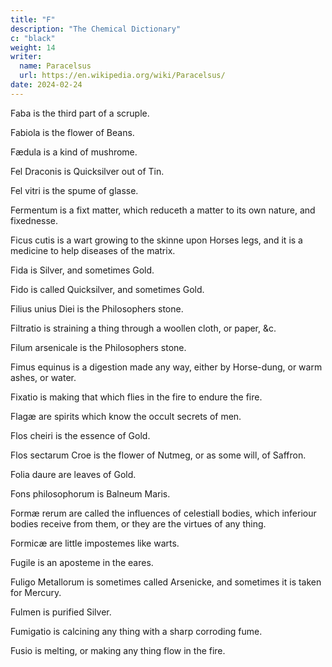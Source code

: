 ```yaml
---
title: "F"
description: "The Chemical Dictionary"
c: "black"
weight: 14
writer:
  name: Paracelsus
  url: https://en.wikipedia.org/wiki/Paracelsus/
date: 2024-02-24
---
```



Faba is the third part of a scruple.

Fabiola is the flower of Beans.

Fædula is a kind of mushrome.

Fel Draconis is Quicksilver out of Tin.

Fel vitri is the spume of glasse.

Fermentum is a fixt matter, which reduceth a matter to its own nature, and fixednesse.

Ficus cutis is a wart growing to the skinne upon Horses legs, and it is a medicine to help diseases of the matrix.

Fida is Silver, and sometimes Gold.

Fido is called Quicksilver, and sometimes Gold.

Filius unius Diei is the Philosophers stone.

Filtratio is straining a thing through a woollen cloth, or paper, &c.

Filum arsenicale is the Philosophers stone.

Fimus equinus is a digestion made any way, either by Horse-dung, or warm ashes, or water.

Fixatio is making that which flies in the fire to endure the fire.

Flagæ are spirits which know the occult secrets of men.

Flos cheiri is the essence of Gold.

Flos sectarum Croe is the flower of Nutmeg, or as some will, of Saffron.

Folia daure are leaves of Gold.

Fons philosophorum is Balneum Maris.

Formæ rerum are called the influences of celestiall bodies, which inferiour bodies receive from them, or they are the virtues of any thing.

Formicæ are little impostemes like warts.

Fugile is an aposteme in the eares.

Fuligo Metallorum is sometimes called Arsenicke, and sometimes it is taken for Mercury.

Fulmen is purified Silver.

Fumigatio is calcining any thing with a sharp corroding fume.

Fusio is melting, or making any thing flow in the fire.
